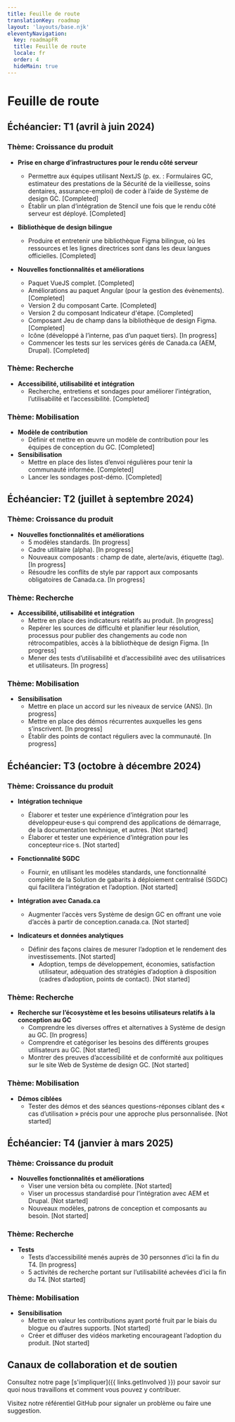 ```yaml
---
title: Feuille de route
translationKey: roadmap
layout: 'layouts/base.njk'
eleventyNavigation:
  key: roadmapFR
  title: Feuille de route
  locale: fr
  order: 4
  hideMain: true
---
```


# Feuille de route
## Échéancier: T1 (avril à juin 2024) 

### Thème: Croissance du produit
- **Prise en charge d’infrastructures pour le rendu côté serveur**
  - Permettre aux équipes utilisant NextJS (p. ex. : Formulaires GC, estimateur des prestations de la Sécurité de la vieillesse, soins dentaires, assurance-emploi) de coder à l’aide de Système de design GC. [Completed]
  - Établir un plan d’intégration de Stencil une fois que le rendu côté serveur est déployé. [Completed]

- **Bibliothèque de design bilingue**
  - Produire et entretenir une bibliothèque Figma bilingue, où les ressources et les lignes directrices sont dans les deux langues officielles. [Completed]
- **Nouvelles fonctionnalités et améliorations**
  - Paquet VueJS complet. [Completed]
  - Améliorations au paquet Angular (pour la gestion des évènements). [Completed]
  - Version 2 du composant Carte. [Completed]
  - Version 2 du composant Indicateur d'étape. [Completed]
  - Composant Jeu de champ dans la bibliothèque de design Figma. [Completed]
  - Icône (développé à l’interne, pas d’un paquet tiers). [In progress]
  - Commencer les tests sur les services gérés de Canada.ca (AEM, Drupal). [Completed]

### Thème: Recherche
- **Accessibilité, utilisabilité et intégration**
  - Recherche, entretiens et sondages pour améliorer l’intégration, l’utilisabilité et l’accessibilité. [Completed]

### Thème: Mobilisation
- **Modèle de contribution**
  - Définir et mettre en œuvre un modèle de contribution pour les équipes de conception du GC. [Completed]
- **Sensibilisation**
  - Mettre en place des listes d’envoi régulières pour tenir la communauté informée. [Completed]
  - Lancer les sondages post-démo. [Completed]

## Échéancier: T2 (juillet à septembre 2024) 

### Thème: Croissance du produit
- **Nouvelles fonctionnalités et améliorations**
  - 5 modèles standards. [In progress]
  - Cadre utilitaire (alpha). [In progress]
  - Nouveaux composants : champ de date, alerte/avis, étiquette (tag). [In progress]
  - Résoudre les conflits de style par rapport aux composants obligatoires de Canada.ca. [In progress]

### Thème: Recherche
- **Accessibilité, utilisabilité et intégration**
  - Mettre en place des indicateurs relatifs au produit. [In progress]
  - Repérer les sources de difficulté et planifier leur résolution, processus pour publier des changements au code non rétrocompatibles, accès à la bibliothèque de design Figma. [In progress]
  - Mener des tests d’utilisabilité et d’accessibilité avec des utilisatrices et utilisateurs. [In progress]

### Thème: Mobilisation
- **Sensibilisation**
  - Mettre en place un accord sur les niveaux de service (ANS). [In progress]
  - Mettre en place des démos récurrentes auxquelles les gens s’inscrivent. [In progress]
  - Établir des points de contact réguliers avec la communauté. [In progress]

## Échéancier: T3 (octobre à décembre 2024) 

### Thème: Croissance du produit
- **Intégration technique**
  - Élaborer et tester une expérience d’intégration pour les développeur·euse·s qui comprend des applications de démarrage, de la documentation technique, et autres. [Not started]
  - Élaborer et tester une expérience d’intégration pour les concepteur·rice·s. [Not started]

- **Fonctionnalité SGDC**
  - Fournir, en utilisant les modèles standards, une fonctionnalité complète de la Solution de gabarits à déploiement centralisé (SGDC) qui facilitera l’intégration et l’adoption. [Not started]
- **Intégration avec Canada.ca**
  - Augmenter l’accès vers Système de design GC en offrant une voie d’accès à partir de conception.canada.ca. [Not started]
- **Indicateurs et données analytiques**
  - Définir des façons claires de mesurer l’adoption et le rendement des investissements. [Not started]
    - Adoption, temps de développement, économies, satisfaction utilisateur, adéquation des stratégies d’adoption à disposition (cadres d’adoption, points de contact). [Not started]

### Thème: Recherche
- **Recherche sur l’écosystème et les besoins utilisateurs relatifs à la conception au GC**
  - Comprendre les diverses offres et alternatives à Système de design au GC. [In progress]
  - Comprendre et catégoriser les besoins des différents groupes utilisateurs au GC. [Not started]
  - Montrer des preuves d’accessibilité et de conformité aux politiques sur le site Web de Système de design GC. [Not started]

### Thème: Mobilisation
- **Démos ciblées**
  - Tester des démos et des séances questions-réponses ciblant des « cas d’utilisation » précis pour une approche plus personnalisée. [Not started]

## Échéancier: T4 (janvier à mars 2025)

### Thème: Croissance du produit
- **Nouvelles fonctionnalités et améliorations**
  - Viser une version bêta ou complète. [Not started]
  - Viser un processus standardisé pour l’intégration avec AEM et Drupal. [Not started]
  - Nouveaux modèles, patrons de conception et composants au besoin. [Not started]

### Thème: Recherche
- **Tests**
  - Tests d’accessibilité menés auprès de 30 personnes d’ici la fin du T4. [In progress]
  - 5 activités de recherche portant sur l’utilisabilité achevées d’ici la fin du T4. [Not started]

### Thème: Mobilisation
- **Sensibilisation**
  - Mettre en valeur les contributions ayant porté fruit par le biais du blogue ou d’autres supports. [Not started]
  - Créer et diffuser des vidéos marketing encourageant l’adoption du produit. [Not started]

## Canaux de collaboration et de soutien
Consultez notre page [s'impliquer]({{ links.getInvolved }}) pour savoir sur quoi nous travaillons et comment vous pouvez y contribuer.

Visitez notre <gcds-link external href="{{ links.githubCompsIssues }}">référentiel GitHub</gcds-link> pour signaler un problème ou faire une suggestion.
